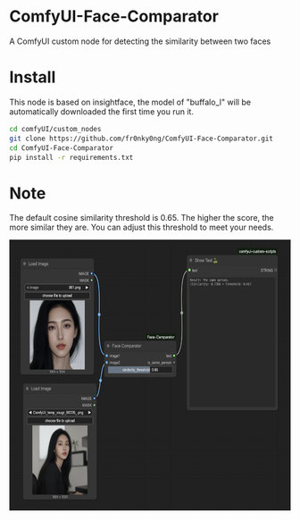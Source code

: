# ComfyUI-Face-Comparator
A ComfyUI custom node for detecting the similarity between two faces

# Install

This node is based on insightface, the model of "buffalo_l" will be automatically downloaded the first time you run it.

```bash
cd comfyUI/custom_nodes
git clone https://github.com/fr0nky0ng/ComfyUI-Face-Comparator.git
cd ComfyUI-Face-Comparator
pip install -r requirements.txt
```

# Note
The default cosine similarity threshold is 0.65. The higher the score, the more similar they are. You can adjust this threshold to meet your needs.

<img width="634" height="485" alt="image" src="example_workflows/snapshot.png" />
